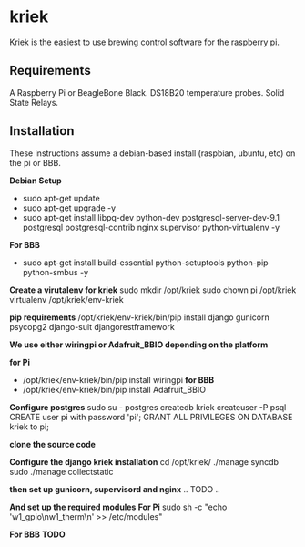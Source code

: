 kriek
=====

Kriek is the easiest to use brewing control software for the raspberry pi.

Requirements
------------

A Raspberry Pi or BeagleBone Black.
DS18B20 temperature probes.
Solid State Relays.

Installation
------------

These instructions assume a debian-based install (raspbian, ubuntu, etc) on the pi or BBB.

**Debian Setup**
* sudo apt-get update
* sudo apt-get upgrade -y
* sudo apt-get install libpq-dev python-dev postgresql-server-dev-9.1  postgresql postgresql-contrib nginx supervisor python-virtualenv -y

**For BBB**
* sudo apt-get install build-essential python-setuptools python-pip python-smbus -y

**Create a virutalenv for kriek**
sudo mkdir /opt/kriek
sudo chown pi /opt/kriek
virtualenv /opt/kriek/env-kriek

**pip requirements**
/opt/kriek/env-kriek/bin/pip install django gunicorn psycopg2 django-suit djangorestframework

**We use either wiringpi or Adafruit_BBIO depending on the platform**

**for Pi**
* /opt/kriek/env-kriek/bin/pip install wiringpi
**for BBB**
* /opt/kriek/env-kriek/bin/pip install Adafruit_BBIO

**Configure postgres**
sudo su - postgres
createdb kriek
createuser -P
psql 
CREATE user pi with password 'pi';
GRANT ALL PRIVILEGES ON DATABASE kriek to pi;

**clone the source code**

**Configure the django kriek installation**
cd /opt/kriek/
./manage syncdb
sudo ./manage collectstatic

**then set up gunicorn, supervisord and nginx**
.. TODO ..

**And set up the required modules**
**For Pi**
sudo sh -c "echo 'w1_gpio\nw1_therm\n' >> /etc/modules"

**For BBB**
**TODO**
